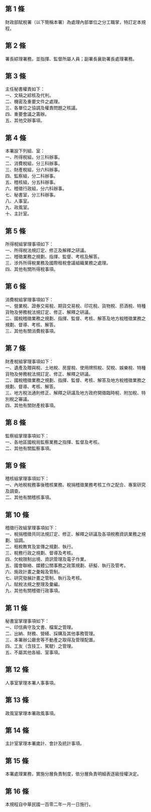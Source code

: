 第 1 條
-------
財政部賦稅署（以下簡稱本署）為處理內部單位之分工職掌，特訂定本規  
程。

第 2 條
-------
署長綜理署務，並指揮、監督所屬人員；副署長襄助署長處理署務。

第 3 條
-------
主任秘書權責如下：  
一、文稿之綜核及代判。  
二、機密及重要文件之處理。  
三、各單位之協調及權責問題之核議。  
四、重要會議之籌辦。  
五、其他交辦事項。

第 4 條
-------
本署設下列組、室：  
一、所得稅組，分三科辦事。  
二、消費稅組，分三科辦事。  
三、財產稅組，分六科辦事。  
四、監察組，分二科辦事。  
五、稽核組，分五科辦事。  
六、稽徵行政組，分六科辦事。  
七、秘書室，分三科辦事。  
八、人事室。  
九、政風室。  
十、主計室。

第 5 條
-------
所得稅組掌理事項如下：  
一、所得稅法規訂定、修正及解釋之研議。  
二、稽徵業務之規劃、指揮、監督、考核及解答。  
三、涉外所得稅業務及國際租稅會議組織業務之處理。  
四、其他有關所得稅事項。

第 6 條
-------
消費稅組掌理事項如下：  
一、營業稅、證券交易稅、期貨交易稅、印花稅、貨物稅、菸酒稅、特種  
    貨物及勞務稅法規訂定、修正、解釋之研議。  
二、國稅稽徵業務之規劃、指揮、監督、考核、解答及地方稅稽徵業務之  
    規劃、督導、考核、解答。  
三、其他有關消費稅事項。

第 7 條
-------
財產稅組掌理事項如下：  
一、遺產及贈與稅、土地稅、房屋稅、使用牌照稅、契稅、娛樂稅、特種  
    貨物及勞務稅法規訂定、修正、解釋之研議。  
二、國稅稽徵業務之規劃、指揮、監督、考核、解答及地方稅稽徵業務之  
    規劃、督導、考核、解答。  
三、地方稅法通則修正、解釋之研議及地方政府開徵臨時稅、附加稅、特  
    別稅之審議。  
四、其他有關財產稅事項。

第 8 條
-------
監察組掌理事項如下：  
一、各地區國稅局監察業務之指揮、監督及考核。  
二、其他有關監察事項。

第 9 條
-------
稽核組掌理事項如下：  
一、內地稅稅務事後稽核業務、稅捐稽徵業務考核工作之配合、專案研究  
    及調查。  
二、其他有關稽核事項。

第 10 條
--------
稽徵行政組掌理事項如下：  
一、稅捐稽徵共同法規訂定、修正、解釋之研議及各項稅務資訊業務之規  
    劃、協調。  
二、租稅教育及宣傳之規劃、執行。  
三、稅務行政之規劃、督導及考核。  
四、欠稅限制出境、資訊管理及電子作業。  
五、國會聯絡、媒體公關事務之政策規劃、研擬、執行及管考。  
六、施政計畫之彙報及管制。  
七、研究發展計畫之管制、執行及考核。  
八、賦稅法規之整理及彙編。  
九、其他有關稽徵行政事項。

第 11 條
--------
秘書室掌理事項如下：  
一、印信典守及文書、檔案之管理。  
二、出納、財務、營繕、採購及其他事務管理。  
三、本署辦公廳舍等不動產之取得及管理配置。  
四、工友（含技工、駕駛）之管理。  
五、不屬其他各組、室事項。

第 12 條
--------
人事室掌理本署人事事項。

第 13 條
--------
政風室掌理本署政風事項。

第 14 條
--------
主計室掌理本署歲計、會計及統計事項。

第 15 條
--------
本署處理業務，實施分層負責制度，依分層負責明細表逐級授權決定。

第 16 條
--------
本規程自中華民國一百零二年一月一日施行。

